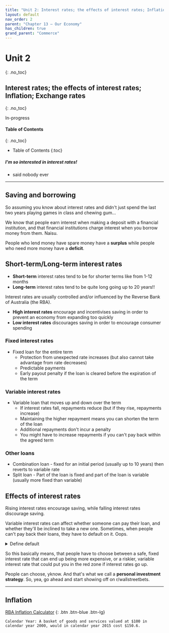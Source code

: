 ```yaml
---
title: "Unit 2: Interest rates; the effects of interest rates; Inflation; Exchange rates"
layout: default
nav_order: 2
parent: "Chapter 13 – Our Economy"
has_children: true
grand_parent: "Commerce"
---
```


# Unit 2
{: .no_toc}
## Interest rates; the effects of interest rates; Inflation; Exchange rates
{: .no_toc}

<label class="label label-blue">In-progress</label>

#### Table of Contents
{: .no_toc}

* Table of Contents
{:toc}

##### I'm so interested in interest rates!
- said nobody ever

***

## Saving and borrowing

So assuming you know about interest rates and didn't just spend the last two years playing games in class and chewing gum...

We know that people earn interest when making a deposit with a financial institution, and that financial institutions charge interest when you borrow money from them. Naisu.

People who lend money have spare money have a **surplus** while people who need more money have a **deficit**.

## Short-term/Long-term interest rates

- **Short-term** interest rates tend to be for shorter terms like from 1-12 months
- **Long-term** interest rates tend to be quite long going up to 20 years!!

Interest rates are usually controlled and/or influenced by the Reverse Bank of Australia (the RBA).

- **High interest rates** encourage and incentivises saving in order to prevent an economy from expanding too quickly
- **Low interest rates** discourages saving in order to encourage consumer spending

### Fixed interest rates

- Fixed loan for the entire term
    - Protection from unexpected rate increases (but also cannot take advantage from rate decreases)
    - Predictable payments
    - Early payout penalty if the loan is cleared before the expiration of the term

### Variable interest rates

- Variable loan that moves up and down over the term
    - If interest rates fall, repayments reduce (but if they rise, repayments increase)
    - Maintaining the higher repayment means you can shorten the term of the loan
    - Additional repayments don't incur a penalty
    - You might have to increase repayments if you can't pay back within the agreed term

### Other loans
- Combination loan - fixed for an initial period (usually up to 10 years) then reverts to variable rate
- Split loan - Part of the loan is fixed and part of the loan is variable (usually more fixed than variable)

## Effects of interest rates

Rising interest rates encourage saving, while falling interest rates discourage saving.

Variable interest rates can affect whether someone can pay their loan, and whether they'll be inclined to take a new one. Sometimes, when people can't pay back their loans, they have to default on it. Oops.

<details>
<summary>Define default</summary>
The inability to repay borrowed money.
</details>

So this basically means, that people have to choose between a safe, fixed interest rate that can end up being more expensive, or a riskier, variable interest rate that could put you in the red zone if interest rates go up.

People can choose, yknow. And that's what we call a **personal investment strategy**. So, yea, go ahead and start showing off on r/wallstreetbets.

***

## Inflation

[RBA Inflation Calculator](https://www.rba.gov.au/calculator/)
{: .btn .btn-blue .btn-lg}

```
Calendar Year: A basket of goods and services valued at $100 in calendar year 2000, would in calendar year 2015 cost $150.6.
